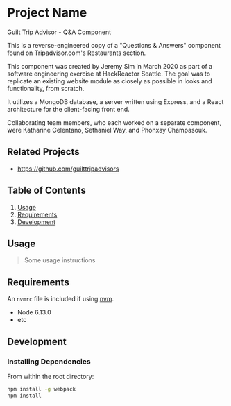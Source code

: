 # Project Name

Guilt Trip Advisor - Q&A Component

This is a reverse-engineered copy of a "Questions & Answers" component found on Tripadvisor.com's Restaurants section.

This component was created by Jeremy Sim in March 2020 as part of a software engineering exercise at HackReactor Seattle. The goal was to replicate an existing website module as closely as possible in looks and functionality, from scratch.

It utilizes a MongoDB database, a server written using Express, and a React architecture for the client-facing front end.

Collaborating team members, who each worked on a separate component, were Katharine Celentano, Sethaniel Way, and Phonxay Champasouk.

## Related Projects

  - https://github.com/guilttripadvisors

## Table of Contents

1. [Usage](#Usage)
1. [Requirements](#requirements)
1. [Development](#development)

## Usage

> Some usage instructions

## Requirements

An `nvmrc` file is included if using [nvm](https://github.com/creationix/nvm).

- Node 6.13.0
- etc

## Development

### Installing Dependencies

From within the root directory:

```sh
npm install -g webpack
npm install
```

